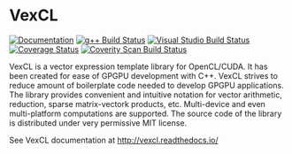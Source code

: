 # VexCL

[<img src="http://readthedocs.io/projects/vexcl/badge/?version=latest" alt="Documentation" />](http://vexcl.readthedocs.io/en/latest/?badge=latest)
[<img src="https://travis-ci.org/ddemidov/vexcl.svg?branch=master" alt="g++ Build Status" />](https://travis-ci.org/ddemidov/vexcl)
[<img src="https://ci.appveyor.com/api/projects/status/nmky93cldeywgru7/branch/master?svg=true" alt="Visual Studio Build Status"/>](https://ci.appveyor.com/project/ddemidov/vexcl/branch/master)
[<img src="http://codecov.io/github/ddemidov/vexcl/coverage.svg?branch=master" alt="Coverage Status" />](http://codecov.io/github/ddemidov/vexcl?branch=master)
[<img src="https://scan.coverity.com/projects/5306/badge.svg" alt="Coverity Scan Build Status"/>](https://scan.coverity.com/projects/5306)


VexCL is a vector expression template library for OpenCL/CUDA. It has been
created for ease of GPGPU development with C++. VexCL strives to reduce amount
of boilerplate code needed to develop GPGPU applications. The library provides
convenient and intuitive notation for vector arithmetic, reduction, sparse
matrix-vectork products, etc. Multi-device and even multi-platform computations
are supported. The source code of the library is distributed under very
permissive MIT license.

See VexCL documentation at http://vexcl.readthedocs.io/
